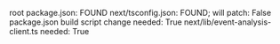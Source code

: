 root package.json: FOUND
next/tsconfig.json: FOUND; will patch: False
package.json build script change needed: True
next/lib/event-analysis-client.ts needed: True